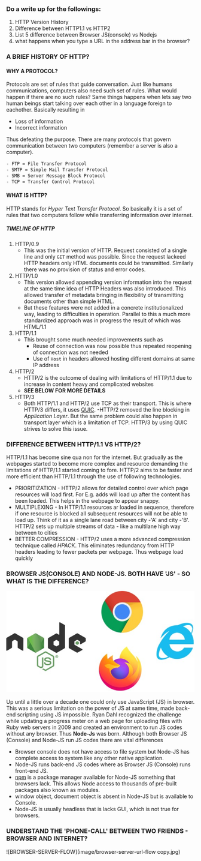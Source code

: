 ### Do a write up for the followings:
1. HTTP Version History
2. Difference between HTTP1.1 vs HTTP2 
3. List 5 difference between Browser JS(console) vs Nodejs
4. what happens when you type a URL in the address bar in the browser?


### A BRIEF HISTORY OF HTTP?
#### WHY A PROTOCOL?

Protocols are set of rules that guide conversation. Just like humans communications, computers also need such set of rules. What would happen if there are no such rules? Same things happens when lets say two human beings start talking over each other in a language foreign to eachother. Basically resulting in
- Loss of information
- Incorrect information

Thus defeating the purpose. There are many protocols that govern communication between two computers (remember a server is also a computer).
```
- FTP = File Transfer Protocol
- SMTP = Simple Mail Transfer Protocol
- SMB = Server Message Block Protocol 
- TCP = Transfer Control Protocol
```

#### WHAT IS HTTP?

HTTP stands for *Hyper Text Transfer Protocol*. So basically it is a set of rules that two computers follow while transferring information over internet.

##### TIMELINE OF HTTP

1. HTTP/0.9
   - This was the initial version of HTTP. Request consisted of a single line and only `GET` method was possible. Since the request lackeed HTTP headers only HTML documents could be transmitted. Similarly there was no provision of status and error codes.
2. HTTP/1.0
   - This version allowed appending version information into the request at the same time idea of HTTP Headers was also introduced. This allowed transfer of metadata bringing in flexibility of transmitting documents other than simple HTML.
   - But these features were not added in a concrete institutionalized way, leading to difficulties in operation. Parallel to this a much more standardized approach was in progress the result of which was HTML/1.1
3. HTTP/1.1
   - This brought some much needed improvements such as
      - Reuse of connection was now possible thus repeated reopening of connection was not needed
      - Use of `Host` in headers allowed hosting different domains at same IP address
4. HTTP/2
   - HTTP/2 is the outcome of dealing with limitations of HTTP/1.1 due to increase in content heavy and complicated websites
   - **SEE BELOW FOR MORE DETAILS**
5. HTTP/3
   - Both HTTP/1.1 and HTTP/2 use TCP as their transport. This is where HTTP/3 differs, it uses [QUIC](https://en.wikipedia.org/wiki/QUIC). 
   -HTTP/2 removed the line blocking in *Application Layer*. But the same problem could also happen in transport layer which is a limitation of TCP. HTTP/3 by using QUIC strives to solve this issue.


### DIFFERENCE BETWEEN HTTP/1.1 VS HTTP/2?

HTTP/1.1 has become sine qua non for the internet. But gradually as the webpages started to become more complex and resource demanding the limitations of HTTP/1.1 started coming to fore. HTTP/2 aims to be faster and more efficient than HTTP/1.1 through the use of following technologies.
- PRIORITIZATION - HTTP/2 allows for detailed control over which page resources will load first. For E.g. adds will load up after the content has been loaded. This helps in the webpage to appear snappy.
- MULTIPLEXING - In HTTP/1.1 resources ar loaded in sequence, therefore if one resource is blocked all subsequent resources will not be able to load up. Think of it as a single lane road between city -'A' and city -'B'. HTTP/2 sets up multiple streams of data - like a multilane high way between to cities
- BETTER COMPRESSION - HTTP/2 uses a more advanced compression technique called *HPACK*. This eliminates redundancy from HTTP headers leading to fewer packets per webpage. Thus webpage load quickly




### BROWSER JS(CONSOLE) AND NODE-JS. BOTH HAVE 'JS' - SO WHAT IS THE DIFFERENCE?

![NODE VS BROWSER](image/Img-node-vs-browser.jpg)

Up until a little over a decade one could only use JavaScript (JS) in browser. This was a serious limitation on the power of JS at same time, made back-end scripting using JS impossible. Ryan Dahl recognized the challenge while updating a progress meter on a web page for uploading files with Ruby web servers in 2009 and created an environment to run JS codes without any browser. Thus **Node-Js** was born. Although both Browser JS (Console) and Node-JS run JS codes there are vital differences
- Browser console does not have access to file system but Node-JS has complete access to system like any other native application.
- Node-JS runs back-end JS codes where as Browser JS (Console) runs front-end JS.
- [npm](https://www.npmjs.com/) is a package manager available for Node-JS something that browsers lack. This allows Node access to thousands of pre-built packages also known as modules.
- window object, document object is absent in Node-JS but is available to Console.
- Node-JS is usually headless that is lacks GUI, which is not true for browsers.


### UNDERSTAND THE 'PHONE-CALL' BETWEEN TWO FRIENDS - BROWSER AND INTERNET? 
![BROWSER-SERVER-FLOW](image/browser-server-url-flow copy.jpg)
